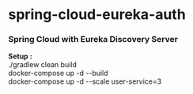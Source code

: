 # spring-cloud-eureka-auth

### Spring Cloud with Eureka Discovery Server

**Setup :**  
./gradlew clean build  
docker-compose up -d --build  
docker-compose up -d --scale user-service=3




